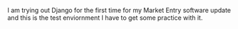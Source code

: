 I am trying out Django for the first time for my Market Entry software update and this is the test enviornment I have to get some practice with it.
